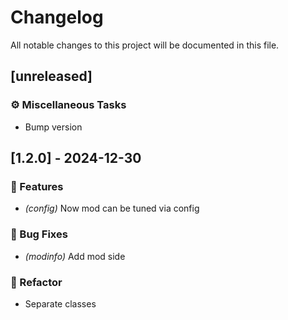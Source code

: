 # Changelog

All notable changes to this project will be documented in this file.

## [unreleased]

### ⚙️ Miscellaneous Tasks

- Bump version

## [1.2.0] - 2024-12-30

### 🚀 Features

- *(config)* Now mod can be tuned via config

### 🐛 Bug Fixes

- *(modinfo)* Add mod side

### 🚜 Refactor

- Separate classes

<!-- generated by git-cliff -->
